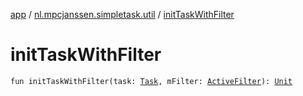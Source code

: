 [app](../index.md) / [nl.mpcjanssen.simpletask.util](index.md) / [initTaskWithFilter](.)

# initTaskWithFilter

`fun initTaskWithFilter(task: `[`Task`](../nl.mpcjanssen.simpletask.task/-task/index.md)`, mFilter: `[`ActiveFilter`](../nl.mpcjanssen.simpletask/-active-filter/index.md)`): `[`Unit`](https://kotlinlang.org/api/latest/jvm/stdlib/kotlin/-unit/index.html)
